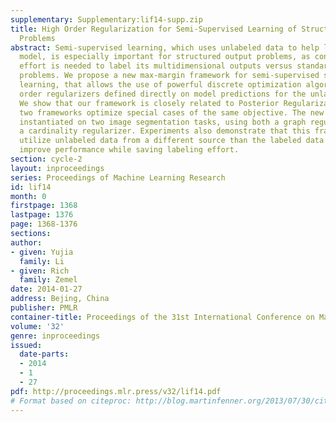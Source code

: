 ```yaml
---
supplementary: Supplementary:lif14-supp.zip
title: High Order Regularization for Semi-Supervised Learning of Structured Output
  Problems
abstract: Semi-supervised learning, which uses unlabeled data to help learn a discriminative
  model, is especially important for structured output problems, as considerably more
  effort is needed to label its multidimensional outputs versus standard single output
  problems. We propose a new max-margin framework for semi-supervised structured output
  learning, that allows the use of powerful discrete optimization algorithms and high
  order regularizers defined directly on model predictions for the unlabeled examples.
  We show that our framework is closely related to Posterior Regularization, and the
  two frameworks optimize special cases of the same objective. The new framework is
  instantiated on two image segmentation tasks, using both a graph regularizer and
  a cardinality regularizer. Experiments also demonstrate that this framework can
  utilize unlabeled data from a different source than the labeled data to significantly
  improve performance while saving labeling effort.
section: cycle-2
layout: inproceedings
series: Proceedings of Machine Learning Research
id: lif14
month: 0
firstpage: 1368
lastpage: 1376
page: 1368-1376
sections: 
author:
- given: Yujia
  family: Li
- given: Rich
  family: Zemel
date: 2014-01-27
address: Bejing, China
publisher: PMLR
container-title: Proceedings of the 31st International Conference on Machine Learning
volume: '32'
genre: inproceedings
issued:
  date-parts:
  - 2014
  - 1
  - 27
pdf: http://proceedings.mlr.press/v32/lif14.pdf
# Format based on citeproc: http://blog.martinfenner.org/2013/07/30/citeproc-yaml-for-bibliographies/
---
```

